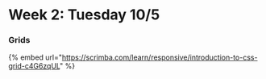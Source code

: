 # Week 2: Tuesday 10/5

### Grids

{% embed url="https://scrimba.com/learn/responsive/introduction-to-css-grid-c4G6zqUL" %}





